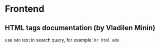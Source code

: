 # Frontend

## HTML tags documentation (by Vladilen Minin)
use `mdn` text in search query, for example: `hr html mdn`
